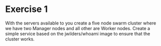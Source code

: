 # Exercise 1

With the servers available to you create a five node swarm cluster where we have two Manager nodes and all other are Worker nodes.
Create a simple service based on the jwilders/whoami image to ensure that the cluster works.
